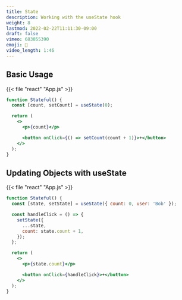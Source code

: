```yaml
---
title: State
description: Working with the useState hook
weight: 8
lastmod: 2022-02-22T11:11:30-09:00
draft: false
vimeo: 683055390
emoji: 🔄
video_length: 1:46
---
```


## Basic Usage

{{< file "react" "App.js" >}}
```jsx
function Stateful() {
  const [count, setCount] = useState(0);

  return (
    <>
      <p>{count}</p>

      <button onClick={() => setCount(count + 1)}>+</button>
    </>
  );
}
```

## Updating Objects with useState

{{< file "react" "App.js" >}}
```jsx
function Stateful() {
  const [state, setState] = useState({ count: 0, user: 'Bob' });

  const handleClick = () => {
    setState({
      ...state,
      count: state.count + 1,
    });
  };

  return (
    <>
      <p>{state.count}</p>

      <button onClick={handleClick}>+</button>
    </>
  );
}
```